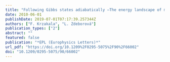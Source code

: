 ```yaml
---
title: "Following Gibbs states adiabatically —The energy landscape of mean-field glassy systems"
date: 2010-06-01
publishDate: 2019-07-01T07:17:39.257344Z
authors: ["F. Krzakala", "L. Zdeborová"]
publication_types: ["2"]
abstract: ""
featured: false
publication: "*EPL (Europhysics Letters)*"
url_pdf: "https://doi.org/10.1209%2F0295-5075%2F90%2F66002"
doi: "10.1209/0295-5075/90/66002"
---
```


